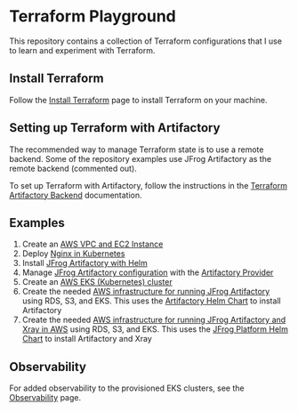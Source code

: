 # Terraform Playground
This repository contains a collection of Terraform configurations that I use to learn and experiment with Terraform.

## Install Terraform
Follow the [Install Terraform](https://developer.hashicorp.com/terraform/install) page to install Terraform on your machine.

## Setting up Terraform with Artifactory
The recommended way to manage Terraform state is to use a remote backend.
Some of the repository examples use JFrog Artifactory as the remote backend (commented out).

To set up Terraform with Artifactory, follow the instructions in the [Terraform Artifactory Backend](https://jfrog.com/integration/terraform-artifactory-backend/) documentation.

## Examples
1. Create an [AWS VPC and EC2 Instance](1.aws-vpc-and-ec2)
2. Deploy [Nginx in Kubernetes](2.kubernetes-nginx)
3. Install [JFrog Artifactory with Helm](3.artifactory-install)
4. Manage [JFrog Artifactory configuration](4.artifactory-config) with the [Artifactory Provider](https://github.com/jfrog/terraform-provider-artifactory)
5. Create an [AWS EKS (Kubernetes) cluster](5.aws-eks)
6. Create the needed [AWS infrastructure for running JFrog Artifactory](6.artifactory-aws-install) using RDS, S3, and EKS. This uses the [Artifactory Helm Chart](https://github.com/jfrog/charts/tree/master/stable/artifactory) to install Artifactory
7. Create the needed [AWS infrastructure for running JFrog Artifactory and Xray in AWS](7.jfrog-platform-aws-install) using RDS, S3, and EKS. This uses the [JFrog Platform Helm Chart](https://github.com/jfrog/charts/tree/master/stable/jfrog-platform) to install Artifactory and Xray

## Observability
For added observability to the provisioned EKS clusters, see the [Observability](./Observability.md) page.

